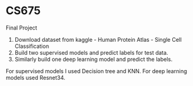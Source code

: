 # CS675

Final Project

1. Download dataset from kaggle - Human Protein Atlas - Single Cell Classification
2. Build two supervised models and predict labels for test data.
3. Similarly build one deep learning model and predict the labels.

For supervised models I used Decision tree and KNN.
For deep learning models used Resnet34.
